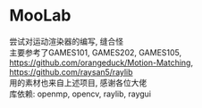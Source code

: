 # MooLab
尝试对运动渲染器的编写, 缝合怪  
主要参考了GAMES101, GAMES202, GAMES105, https://github.com/orangeduck/Motion-Matching, https://github.com/raysan5/raylib  
用的素材也来自上述项目, 感谢各位大佬  
库依赖: openmp, opencv, raylib, raygui
